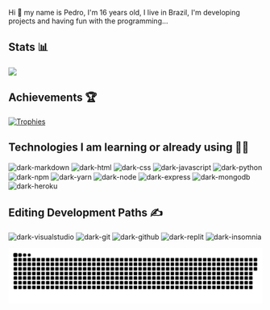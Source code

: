 Hi 👋 my name is Pedro, I'm 16 years old, I live in Brazil, I'm developing projects and having fun with the programming...

## Stats 📊
  
<a href="https://github.com/anuraghazra/github-readme-stats" align="center">
  <img align="center" src="https://github-readme-stats.vercel.app/api?username=kori-lab&show_icons=true&count_private=true&theme=radical&hide=issues" />
</a>
  
## Achievements 🏆

<a href="https://github.com/ryo-ma/github-profile-trophy" align="center">
  <img align="center" src="https://github-profile-trophy.vercel.app/?theme=dracula&margin-w=8&column=6&username=kori-lab" alt="Trophies" />
</a>

## Technologies I am learning or already using 👨‍💻

<div>
  <img align="center" alt="dark-markdown" src="https://img.shields.io/badge/markdown-%23000000.svg?style=for-the-badge&logo=markdown&logoColor=white">
  <img align="center" alt="dark-html" src="https://img.shields.io/badge/html5-%23E34F26.svg?style=for-the-badge&logo=html5&logoColor=black">
  <img align="center" alt="dark-css" src="https://img.shields.io/badge/css3-%231572B6.svg?style=for-the-badge&logo=css3&logoColor=black">
  <img align="center" alt="dark-javascript" src="https://img.shields.io/badge/JavaScript-F7DF1E?style=for-the-badge&logo=javascript&logoColor=black">
  <img align="center" alt="dark-python" src="https://img.shields.io/badge/python-04bbff?style=for-the-badge&logo=Python&logoColor=01232f">
  <img align="center" alt="dark-npm" src="https://img.shields.io/badge/NPM-%23000000.svg?style=for-the-badge&logo=npm&logoColor=white">
  <img align="center" alt="dark-yarn" src="https://img.shields.io/badge/yarn-%232C8EBB.svg?style=for-the-badge&logo=yarn&logoColor=white">
  <img align="center" alt="dark-node" src="https://img.shields.io/badge/node.js-0e1817?style=for-the-badge&logo=node.js&logoColor=green">
  <img align="center" alt="dark-express" src="https://img.shields.io/badge/express.js-%23404d59.svg?style=for-the-badge&logo=express&logoColor=%2361DAFB">
  <img align="center" alt="dark-mongodb" src="https://img.shields.io/badge/mongoose-green?style=for-the-badge&logo=mongodb&logoColor=023f01">
  <img align="center" alt="dark-heroku" src="https://img.shields.io/badge/heroku-%23430098.svg?style=for-the-badge&logo=heroku&logoColor=balck">
</div>
  
## Editing Development Paths ✍

<div>
  <img align="center" alt="dark-visualstudio" src="https://img.shields.io/badge/Visual%20Studio-A0eee8.svg?style=for-the-badge&logo=visual-studio&logoColor=02736b">
  <img align="center" alt="dark-git" src="https://img.shields.io/badge/git-%23F05033.svg?style=for-the-badge&logo=git&logoColor=white">
  <img align="center" alt="dark-github" src="https://img.shields.io/badge/github-%23121011.svg?style=for-the-badge&logo=github&logoColor=white">
  <img align="center" alt="dark-replit" src="https://img.shields.io/badge/Repl.it-%230D101E.svg?style=for-the-badge&logo=replit&logoColor=white">
  <img align="center" alt="dark-insomnia" src="https://img.shields.io/badge/Insomnia-black?style=for-the-badge&logo=insomnia&logoColor=5849BE">
</div>

![Snake animation](https://github.com/kori-lab/kori-lab/blob/output/github-contribution-grid-snake.svg)
